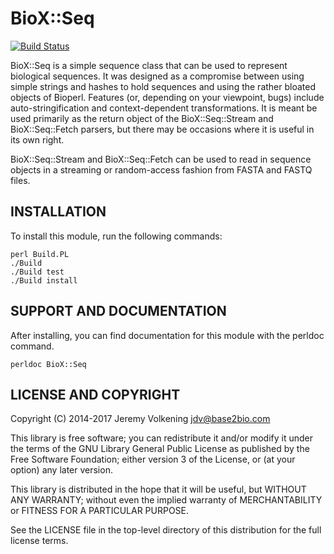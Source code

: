BioX::Seq
=========

[![Build Status](https://travis-ci.org/jvolkening/p5-BioX-Seq.svg?branch=master)](https://travis-ci.org/jvolkening/p5-BioX-Seq)

BioX::Seq is a simple sequence class that can be used to represent
biological sequences. It was designed as a compromise between using simple
strings and hashes to hold sequences and using the rather bloated objects of
Bioperl. Features (or, depending on your viewpoint, bugs) include
auto-stringification and context-dependent transformations. It is meant
be used primarily as the return object of the BioX::Seq::Stream and
BioX::Seq::Fetch parsers, but
there may be occasions where it is useful in its own right.

BioX::Seq::Stream and BioX::Seq::Fetch can be used to read in sequence objects
in a streaming or random-access fashion from FASTA and FASTQ files.

INSTALLATION
------------

To install this module, run the following commands:

	perl Build.PL
	./Build
	./Build test
	./Build install

SUPPORT AND DOCUMENTATION
-------------------------

After installing, you can find documentation for this module with the
perldoc command.

    perldoc BioX::Seq

LICENSE AND COPYRIGHT
---------------------

Copyright (C) 2014-2017 Jeremy Volkening <jdv@base2bio.com>

This library is free software; you can redistribute it and/or modify it under
the terms of the GNU Library General Public License as published by the Free
Software Foundation; either version 3 of the License, or (at your option) any
later version.

This library is distributed in the hope that it will be useful, but WITHOUT ANY
WARRANTY; without even the implied warranty of MERCHANTABILITY or FITNESS FOR A
PARTICULAR PURPOSE.

See the LICENSE file in the top-level directory of this distribution for the
full license terms.
